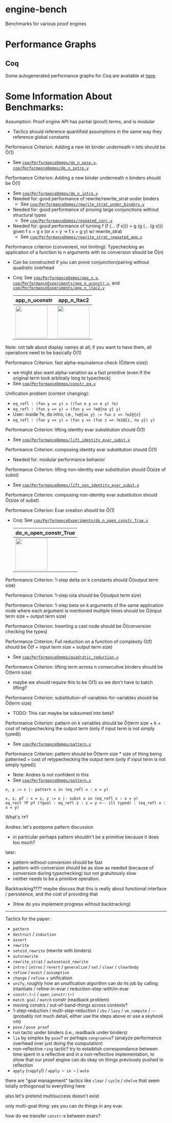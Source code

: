 # engine-bench
Benchmarks for various proof engines

# Performance Graphs
## Coq
Some autogenerated performance graphs for Coq are available at [here](https://mit-plv.github.io/engine-bench/coq.pdf).

# Some Information About Benchmarks:
Assumption: Proof engine API has partial (proof) terms, and is modular
- Tactics should reference quantified assumptions in the same way they reference global constants

Performance Criterion: Adding a new let binder underneath n lets should be Õ(1)
- See [`coq/PerformanceDemos/do_n_pose.v`](./coq/PerformanceDemos/do_n_pose.v), [`coq/PerformanceDemos/do_n_intro.v`](./coq/PerformanceDemos/do_n_intro.v)

Performance Criterion: Adding a new binder underneath n binders should be Õ(1)
- See [`coq/PerformanceDemos/do_n_intro.v`](./coq/PerformanceDemos/do_n_intro.v)
- Needed for: good performance of rewrite/rewrite_strat under binders
  + See [`coq/PerformanceDemos/rewrite_strat_under_binders.v`](./coq/PerformanceDemos/rewrite_strat_under_binders.v)
- Needed for: good performance of proving large conjunctions without structural types
  + See [`coq/PerformanceDemos/repeated_conj.v`](./coq/PerformanceDemos/repeated_conj.v)
- Needed for: good performance of turning f (f (... (f x))) = g (g (... (g x))) given f x = g x (or x = y -> f x = g y) w/ rewrite_strat
  + See [`coq/PerformanceDemos/rewrite_strat_repeated_app.v`](./coq/PerformanceDemos/rewrite_strat_repeated_app.v)

Performance criterion (convenient, not limiting): Typechecking an application of a function to n arguments with no conversion should be Õ(n)
- Can be constructed if you can prove conjunction/pairing without quadratic overhead
- Coq: See [`coq/PerformanceDemos/app_n.v`](./coq/PerformanceDemos/app_n.v), [`coq/PerformanceExperiments/app_n_uconstr.v`](./coq/PerformanceExperiments/app_n_uconstr.v), and [`coq/PerformanceExperiments/app_n_ltac2.v`](./coq/PerformanceExperiments/app_n_ltac2.v)

  app_n_uconstr | app_n_ltac2
  --|--
  <img src="https://mit-plv.github.io/engine-bench/coq/app-n-uconstr.svg" height=100px /> | <img src="https://mit-plv.github.io/engine-bench/coq/app-n-ltac2.svg" height=100px />

Note: not talk about display names at all; if you want to have them, all operations need to be basically Õ(1)

Performance Criterion: fast alpha-equivalence check (Õ(term size))
- we might also want alpha-variation as a fast primitive (even if the original term took arbitraily long to typecheck)
- See [`coq/PerformanceDemos/constr_eq.v`](./coq/PerformanceDemos/constr_eq.v)

Unification problem (context changing):
- `eq_refl : (fun y => y) = ((fun e y => e y) ?e)`
- `eq_refl : (fun y => y) = (fun y => ?e@{no y} y)`
- User: inside ?e, do intro, i.e., `?e@{no y} := fun z => ?e2@{z}`
- `eq_refl : (fun y => y) = (fun y => (fun z => ?e2@{z, no y}) y)`

Performance Criterion: lifting identity evar substitution should Õ(1)
- See [`coq/PerformanceDemos/lift_identity_evar_subst.v`](./coq/PerformanceDemos/lift_identity_evar_subst.v)

Performance Criterion: composing identity evar substitution should Õ(1)
- Needed for: modular performance behavior

Performance Criterion: lifting non-identity evar substitution should Õ(size of subst)
- See [`coq/PerformanceDemos/lift_non_identity_evar_subst.v`](./coq/PerformanceDemos/lift_non_identity_evar_subst.v)

Performance Criterion: composing non-identity evar substitution should Õ(size of subst)


Performance Criterion: Evar creation should be Õ(1)
- Coq: See [`coq/PerformanceExperiments/do_n_open_constr_True.v`](./coq/PerformanceExperiments/do_n_open_constr_True.v)

  do_n_open_constr_True |
  --|
  <img src="https://mit-plv.github.io/engine-bench/coq/do-n-open-constr-True.svg" height=100px /> |

Performance Criterion: 1-step delta on k constants should Õ(output term size)

Performance Criterion: 1-step iota should be Õ(output term size)

Performance Criterion: 1-step beta on k arguments of the same application node where each argument is mentioned multiple times should be Õ(input term size + output term size)


Performance Criterion: Inserting a cast node should be Õ(conversion checking the types)


Performance Criterion: Full reduction on a function of complexity O(f) should be Õ(f + input term size + output term size)
- See [`coq/PerformanceDemos/quadratic_reduction.v`](./coq/PerformanceDemos/quadratic_reduction.v)

Performance Criterion: lifting term across n consecutive binders should be Õ(term size)
- maybe we should require this to be O(1) so we don't have to batch lifting?

Performance Criterion: substitution-of-variables-for-variables should be Õ(term size)
- TODO: This can maybe be subsumed into beta?

Performance Criterion: pattern on k variables should be Õ(term size + k + cost of retypechecking the output term (only if input term is not simply typed))
- See [`coq/PerformanceDemos/pattern.v`](./coq/PerformanceDemos/pattern.v)

Performance Criterion: pattern should be Õ(term size * size of thing being patterned + cost of retypechecking the output term (only if input term is not simply typed))
- Note: Andres is not confident in this
- See [`coq/PerformanceDemos/pattern.v`](./coq/PerformanceDemos/pattern.v)

```
x, y := x |- pattern x in (eq_refl x : x = y)

x, z, pf : x = z, y := x |- subst x in (eq_refl x : x = y)
eq_rect ?P pf (?goal : eq_refl z : z = y <-- ill typed) : (eq_refl x : x = y)
```
What's `?P`?

Andres: let's postpone pattern discussion
- in particular perhaps pattern shouldn't be a primitive because it does too much?

later:
- pattern-without-conversion should be fast
- pattern-with-conversion should be as slow as needed (because of conversion during typechecking) but not gratuitously slow
- neither needs to be a primitive operation.

Backtracking???? maybe discuss that this is really about functional interface / persistence, and the cost of providing that
- (How do you implement progress without backtracking)

----------

Tactics for the paper:

- `pattern`
- `destruct` / `induction`
- `assert`
- `rewrite`
- `setoid_rewrite` (rewrite with binders)
- `autorewrite`
- `rewrite_strat` / `autosetoid_rewrite`
- `intro` / `intros` / `revert` / `generalize` / `set` / `clear` / `clearbody`
- `refine` / `exact` / `assumption`
- `change` / `refine` + unification
- `unify`, roughly how an unuification algorithm can do its job by calling intantiate / refine-in-evar / reduction-step-with/in-evar
- `constr:(⋯)` / `open_constr:(⋯)`
- `match goal` / `match` constr (readback problem)
- moving constrs / out-of-band-things across contexts?
- 1-step-reduction / multi-step-reduction / `cbv` / `lazy` / `vm_compute` / ⋯ (probably not much detail, either use the steps above or use a skyhook vm)
- `pose` / `pose proof`
- run tactic under binders (i.e., readback under binders)
- `lia` by simplex by `pose`? or perhaps `congruence`? (analyze performance overhead over just doing the computation)
- non-reflective `ring` tactic? try to estaiblish correspondance between time spent in a reflective and in a non-reflective implementation, to show that our proof engine can do okay on things previously pushed to reflection
- `apply` (`rapply`!) / `apply ⋯ in ⋯` / `auto`


there are "goal management" tactics like `clear` / `cycle` / `shelve` that seem totally orthogonoal to everything here

also let's pretend multisuccess doesn't exist



only multi-goal thing: yes you can do things in any evar.

how do we transfer `constr`-s between evars?
